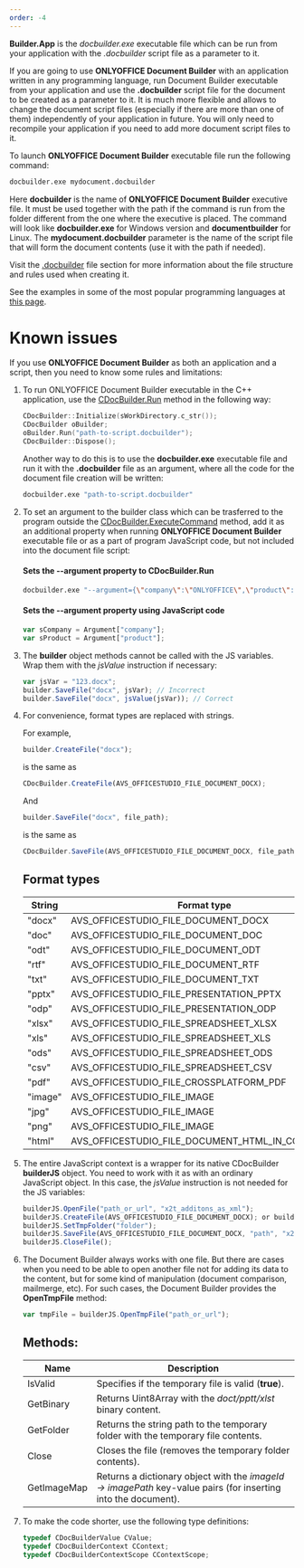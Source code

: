 ```yaml
---
order: -4
---
```


**Builder.App** is the *docbuilder.exe* executable file which can be run from your application with the *.docbuilder* script file as a parameter to it.

If you are going to use **ONLYOFFICE Document Builder** with an application written in any programming language, run Document Builder executable from your application and use the **.docbuilder** script file for the document to be created as a parameter to it. It is much more flexible and allows to change the document script files (especially if there are more than one of them) independently of your application in future. You will only need to recompile your application if you need to add more document script files to it.

To launch **ONLYOFFICE Document Builder** executable file run the following command:

```bash
docbuilder.exe mydocument.docbuilder
```

Here **docbuilder** is the name of **ONLYOFFICE Document Builder** executive file. It must be used together with the path if the command is run from the folder different from the one where the executive is placed. The command will look like **docbuilder.exe** for Windows version and **documentbuilder** for Linux. The **mydocument.docbuilder** parameter is the name of the script file that will form the document contents (use it with the path if needed).

Visit the [.docbuilder](../Using%20.docbuilder%20file/index.md) file section for more information about the file structure and rules used when creating it.

See the examples in some of the most popular programming languages at [this page](../../Builder%20Server/Overview/index.md).

# Known issues

If you use **ONLYOFFICE Document Builder** as both an application and a script, then you need to know some rules and limitations:

1. To run ONLYOFFICE Document Builder executable in the C++ application, use the [CDocBuilder.Run](../../Builder%20Framework/C++/CDocBuilder/Run/index.md) method in the following way:

   ```c++
   CDocBuilder::Initialize(sWorkDirectory.c_str());
   CDocBuilder oBuilder;
   oBuilder.Run("path-to-script.docbuilder");
   CDocBuilder::Dispose();
   ```

   Another way to do this is to use the **docbuilder.exe** executable file and run it with the **.docbuilder** file as an argument, where all the code for the document file creation will be written:

   ```bash
   docbuilder.exe "path-to-script.docbuilder"
   ```

2. To set an argument to the builder class which can be trasferred to the program outside the [CDocBuilder.ExecuteCommand](../../Builder%20Framework/C++/CDocBuilder/ExecuteCommand/index.md) method, add it as an additional property when running **ONLYOFFICE Document Builder** executable file or as a part of program JavaScript code, but not included into the document file script:

   #### Sets the --argument property to CDocBuilder.Run

   ```bash
   docbuilder.exe "--argument={\"company\":\"ONLYOFFICE\",\"product\":\"ONLYOFFICE Document Builder\"}" "path-to-script.docbuilder"
   ```

   #### Sets the --argument property using JavaScript code

   ```js
   var sCompany = Argument["company"];
   var sProduct = Argument["product"];
   ```

3. The **builder** object methods cannot be called with the JS variables. Wrap them with the *jsValue* instruction if necessary:

   ```js
   var jsVar = "123.docx";
   builder.SaveFile("docx", jsVar); // Incorrect
   builder.SaveFile("docx", jsValue(jsVar)); // Correct
   ```

4. For convenience, format types are replaced with strings.

   For example,

   ```js
   builder.CreateFile("docx");
   ```

   is the same as

   ```js
   CDocBuilder.CreateFile(AVS_OFFICESTUDIO_FILE_DOCUMENT_DOCX);
   ```

   And

   ```js
   builder.SaveFile("docx", file_path);
   ```

   is the same as

   ```js
   CDocBuilder.SaveFile(AVS_OFFICESTUDIO_FILE_DOCUMENT_DOCX, file_path);
   ```

   ## Format types

   | String  | Format type                                            |
   | ------- | ------------------------------------------------------ |
   | "docx"  | AVS\_OFFICESTUDIO\_FILE\_DOCUMENT\_DOCX                |
   | "doc"   | AVS\_OFFICESTUDIO\_FILE\_DOCUMENT\_DOC                 |
   | "odt"   | AVS\_OFFICESTUDIO\_FILE\_DOCUMENT\_ODT                 |
   | "rtf"   | AVS\_OFFICESTUDIO\_FILE\_DOCUMENT\_RTF                 |
   | "txt"   | AVS\_OFFICESTUDIO\_FILE\_DOCUMENT\_TXT                 |
   | "pptx"  | AVS\_OFFICESTUDIO\_FILE\_PRESENTATION\_PPTX            |
   | "odp"   | AVS\_OFFICESTUDIO\_FILE\_PRESENTATION\_ODP             |
   | "xlsx"  | AVS\_OFFICESTUDIO\_FILE\_SPREADSHEET\_XLSX             |
   | "xls"   | AVS\_OFFICESTUDIO\_FILE\_SPREADSHEET\_XLS              |
   | "ods"   | AVS\_OFFICESTUDIO\_FILE\_SPREADSHEET\_ODS              |
   | "csv"   | AVS\_OFFICESTUDIO\_FILE\_SPREADSHEET\_CSV              |
   | "pdf"   | AVS\_OFFICESTUDIO\_FILE\_CROSSPLATFORM\_PDF            |
   | "image" | AVS\_OFFICESTUDIO\_FILE\_IMAGE                         |
   | "jpg"   | AVS\_OFFICESTUDIO\_FILE\_IMAGE                         |
   | "png"   | AVS\_OFFICESTUDIO\_FILE\_IMAGE                         |
   | "html"  | AVS\_OFFICESTUDIO\_FILE\_DOCUMENT\_HTML\_IN\_CONTAINER |

5. The entire JavaScript context is a wrapper for its native CDocBuilder **builderJS** object. You need to work with it as with an ordinary JavaScript object. In this case, the *jsValue* instruction is not needed for the JS variables:

   ```js
   builderJS.OpenFile("path_or_url", "x2t_additons_as_xml");
   builderJS.CreateFile(AVS_OFFICESTUDIO_FILE_DOCUMENT_DOCX); or builderJS.CreateFile("docx");
   builderJS.SetTmpFolder("folder");
   builderJS.SaveFile(AVS_OFFICESTUDIO_FILE_DOCUMENT_DOCX, "path", "x2t_additons_as_xml"); or builderJS.SaveFile("docx", "path", "x2t_additons_as_xml");
   builderJS.CloseFile();
   ```

6. The Document Builder always works with one file. But there are cases when you need to be able to open another file not for adding its data to the content, but for some kind of manipulation (document comparison, mailmerge, etc). For such cases, the Document Builder provides the **OpenTmpFile** method:

   ```js
   var tmpFile = builderJS.OpenTmpFile("path_or_url");
   ```

   ## Methods:

   | Name        | Description                                                                                                    |
   | ----------- | -------------------------------------------------------------------------------------------------------------- |
   | IsValid     | Specifies if the temporary file is valid (**true**).                                                           |
   | GetBinary   | Returns Uint8Array with the *doct/pptt/xlst* binary content.                                                   |
   | GetFolder   | Returns the string path to the temporary folder with the temporary file contents.                              |
   | Close       | Closes the file (removes the temporary folder contents).                                                       |
   | GetImageMap | Returns a dictionary object with the *imageId -> imagePath* key-value pairs (for inserting into the document). |

7. To make the code shorter, use the following type definitions:

   ```c++
   typedef CDocBuilderValue CValue;
   typedef CDocBuilderContext CContext;
   typedef CDocBuilderContextScope CContextScope;
   ```
